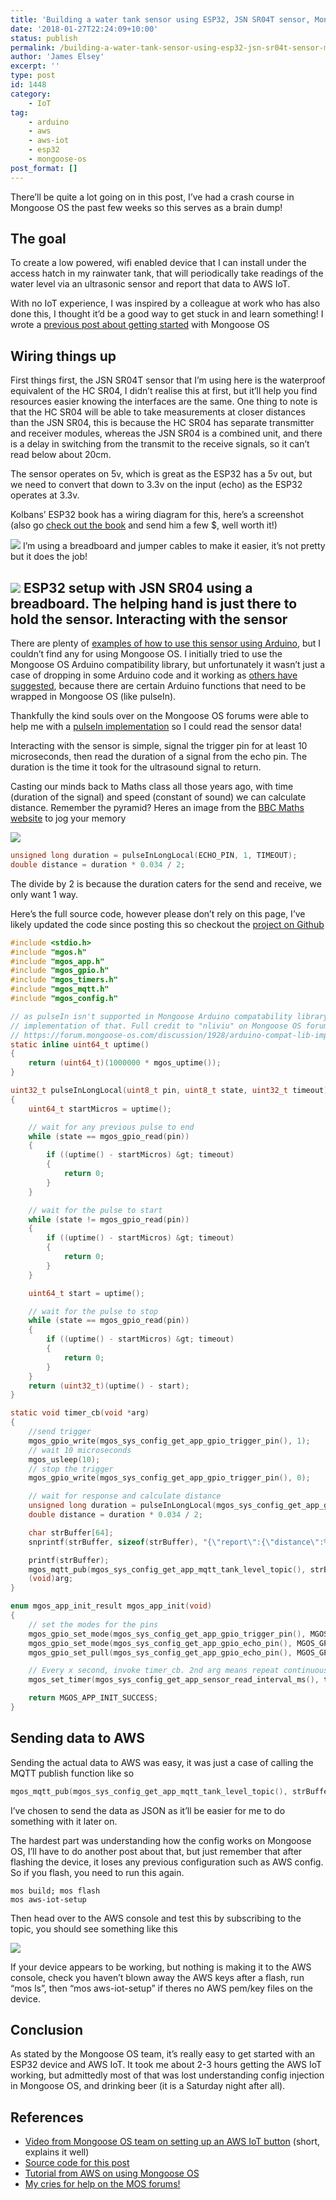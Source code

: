 ```yaml
---
title: 'Building a water tank sensor using ESP32, JSN SR04T sensor, Mongoose OS and AWS IoT'
date: '2018-01-27T22:24:09+10:00'
status: publish
permalink: /building-a-water-tank-sensor-using-esp32-jsn-sr04t-sensor-mongoose-os-and-aws-iot
author: 'James Elsey'
excerpt: ''
type: post
id: 1448
category:
    - IoT
tag:
    - arduino
    - aws
    - aws-iot
    - esp32
    - mongoose-os
post_format: []
---
```

There’ll be quite a lot going on in this post, I’ve had a crash course in Mongoose OS the past few weeks so this serves as a brain dump!

The goal
--------

To create a low powered, wifi enabled device that I can install under the access hatch in my rainwater tank, that will periodically take readings of the water level via an ultrasonic sensor and report that data to AWS IoT.

With no IoT experience, I was inspired by a colleague at work who has also done this, I thought it’d be a good way to get stuck in and learn something! I wrote a [previous post about getting started](/_posts/2018-01-12-getting-started-with-the-mongoose-os-and-esp32-an-easy-tutorial.md) with Mongoose OS

Wiring things up
----------------

First things first, the JSN SR04T sensor that I’m using here is the waterproof equivalent of the HC SR04, I didn’t realise this at first, but it’ll help you find resources easier knowing the interfaces are the same. One thing to note is that the HC SR04 will be able to take measurements at closer distances than the JSN SR04, this is because the HC SR04 has separate transmitter and receiver modules, whereas the JSN SR04 is a combined unit, and there is a delay in switching from the transmit to the receive signals, so it can’t read below about 20cm.

The sensor operates on 5v, which is great as the ESP32 has a 5v out, but we need to convert that down to 3.3v on the input (echo) as the ESP32 operates at 3.3v.

Kolbans’ ESP32 book has a wiring diagram for this, here’s a screenshot (also go [check out the book](https://leanpub.com/ESP8266_ESP32) and send him a few $, well worth it!)

![](/assets/post_images/2018/Screen-Shot-2018-01-09-at-11.10.05-am.png) I’m using a breadboard and jumper cables to make it easier, it’s not pretty but it does the job!

![](/assets/post_images/2018/wp-1517052616049.jpg) ESP32 setup with JSN SR04 using a breadboard. The helping hand is just there to hold the sensor. Interacting with the sensor
---------------------------

There are plenty of [examples of how to use this sensor using Arduino](http://howtomechatronics.com/tutorials/arduino/ultrasonic-sensor-hc-sr04/), but I couldn’t find any for using Mongoose OS. I initially tried to use the Mongoose OS Arduino compatibility library, but unfortunately it wasn’t just a case of dropping in some Arduino code and it working as [others have suggested](https://forum.mongoose-os.com/discussion/253/arduino-compatibility-is-awesome), because there are certain Arduino functions that need to be wrapped in Mongoose OS (like pulseIn).

Thankfully the kind souls over on the Mongoose OS forums were able to help me with a [pulseIn implementation](https://forum.mongoose-os.com/discussion/1928/arduino-compat-lib-implicit-declaration-of-function-pulsein) so I could read the sensor data!

Interacting with the sensor is simple, signal the trigger pin for at least 10 microseconds, then read the duration of a signal from the echo pin. The duration is the time it took for the ultrasound signal to return.

Casting our minds back to Maths class all those years ago, with time (duration of the signal) and speed (constant of sound) we can calculate distance. Remember the pyramid? Heres an image from the [BBC Maths website](http://www.bbc.co.uk/bitesize/standard/maths_i/numbers/dst/revision/1/) to jog your memory

![](/assets/post_images/2018/speed.gif)

```c
unsigned long duration = pulseInLongLocal(ECHO_PIN, 1, TIMEOUT);
double distance = duration * 0.034 / 2;
```

The divide by 2 is because the duration caters for the send and receive, we only want 1 way.

Here’s the full source code, however please don’t rely on this page, I’ve likely updated the code since posting this so checkout the [project on Github](https://github.com/jameselsey/mongoose-os-apps-tank-sensor)

```c
#include <stdio.h>
#include "mgos.h"
#include "mgos_app.h"
#include "mgos_gpio.h"
#include "mgos_timers.h"
#include "mgos_mqtt.h"
#include "mgos_config.h"

// as pulseIn isn't supported in Mongoose Arduino compatability library yet, here's a local
// implementation of that. Full credit to "nliviu" on Mongoose OS forums for that
// https://forum.mongoose-os.com/discussion/1928/arduino-compat-lib-implicit-declaration-of-function-pulsein#latest
static inline uint64_t uptime()
{
    return (uint64_t)(1000000 * mgos_uptime());
}

uint32_t pulseInLongLocal(uint8_t pin, uint8_t state, uint32_t timeout)
{
    uint64_t startMicros = uptime();

    // wait for any previous pulse to end
    while (state == mgos_gpio_read(pin))
    {
        if ((uptime() - startMicros) &gt; timeout)
        {
            return 0;
        }
    }

    // wait for the pulse to start
    while (state != mgos_gpio_read(pin))
    {
        if ((uptime() - startMicros) &gt; timeout)
        {
            return 0;
        }
    }

    uint64_t start = uptime();

    // wait for the pulse to stop
    while (state == mgos_gpio_read(pin))
    {
        if ((uptime() - startMicros) &gt; timeout)
        {
            return 0;
        }
    }
    return (uint32_t)(uptime() - start);
}

static void timer_cb(void *arg)
{
    //send trigger
    mgos_gpio_write(mgos_sys_config_get_app_gpio_trigger_pin(), 1);
    // wait 10 microseconds
    mgos_usleep(10);
    // stop the trigger
    mgos_gpio_write(mgos_sys_config_get_app_gpio_trigger_pin(), 0);

    // wait for response and calculate distance
    unsigned long duration = pulseInLongLocal(mgos_sys_config_get_app_gpio_echo_pin(), 1, mgos_sys_config_get_app_pulse_in_timeout_usecs());
    double distance = duration * 0.034 / 2;

    char strBuffer[64];
    snprintf(strBuffer, sizeof(strBuffer), "{\"report\":{\"distance\":%.2f}}\n", distance);

    printf(strBuffer);
    mgos_mqtt_pub(mgos_sys_config_get_app_mqtt_tank_level_topic(), strBuffer, strlen(strBuffer), 1, 0);
    (void)arg;
}

enum mgos_app_init_result mgos_app_init(void)
{
    // set the modes for the pins
    mgos_gpio_set_mode(mgos_sys_config_get_app_gpio_trigger_pin(), MGOS_GPIO_MODE_OUTPUT);
    mgos_gpio_set_mode(mgos_sys_config_get_app_gpio_echo_pin(), MGOS_GPIO_MODE_INPUT);
    mgos_gpio_set_pull(mgos_sys_config_get_app_gpio_echo_pin(), MGOS_GPIO_PULL_UP);

    // Every x second, invoke timer_cb. 2nd arg means repeat continuously
    mgos_set_timer(mgos_sys_config_get_app_sensor_read_interval_ms(), true, timer_cb, NULL);

    return MGOS_APP_INIT_SUCCESS;
}

```

Sending data to AWS
-------------------

Sending the actual data to AWS was easy, it was just a case of calling the MQTT publish function like so

```c
mgos_mqtt_pub(mgos_sys_config_get_app_mqtt_tank_level_topic(), strBuffer, strlen(strBuffer), 1, 0);
```

I’ve chosen to send the data as JSON as it’ll be easier for me to do something with it later on.

The hardest part was understanding how the config works on Mongoose OS, I’ll have to do another post about that, but just remember that after flashing the device, it loses any previous configuration such as AWS config. So if you flash, you need to run this again.

```
mos build; mos flash
mos aws-iot-setup
```

Then head over to the AWS console and test this by subscribing to the topic, you should see something like this

![](/assets/post_images/2018/Screen-Shot-2018-01-27-at-11.13.12-pm.png)

If your device appears to be working, but nothing is making it to the AWS console, check you haven’t blown away the AWS keys after a flash, run “mos ls”, then “mos aws-iot-setup” if theres no AWS pem/key files on the device.

Conclusion
----------

As stated by the Mongoose OS team, it’s really easy to get started with an ESP32 device and AWS IoT. It took me about 2-3 hours getting the AWS IoT working, but admittedly most of that was lost understanding config injection in Mongoose OS, and drinking beer (it is a Saturday night after all).

References
----------

- [Video from Mongoose OS team on setting up an AWS IoT button](https://www.youtube.com/watch?v=UGcL9y_Cung) (short, explains it well)
- [Source code for this post](https://github.com/jameselsey/mongoose-os-apps-tank-sensor)
- [Tutorial from AWS on using Mongoose OS](https://aws.amazon.com/blogs/apn/aws-iot-on-mongoose-os-part-1/)
- [My cries for help on the MOS forums!](https://forum.mongoose-os.com/discussion/1928/arduino-compat-lib-implicit-declaration-of-function-pulsein)
